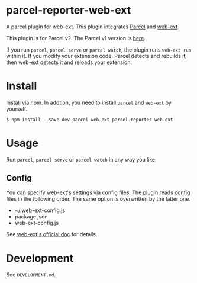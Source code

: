 # parcel-reporter-web-ext
A parcel plugin for web-ext. This plugin integrates [Parcel](https://parceljs.org/) and [web-ext](https://github.com/mozilla/web-ext).

This plugin is for Parcel v2. The Parcel v1 version is [here](https://github.com/mmktomato/parcel-plugin-web-ext-tool).

If you run `parcel`, `parcel serve` or `parcel watch`, the plugin runs `web-ext run` within it. If you modify your extension code, Parcel detects and rebuilds it, then web-ext detects it and reloads your extension.

# Install
Install via npm. In addtion, you need to install `parcel` and `web-ext` by yourself.

```
$ npm install --save-dev parcel web-ext parcel-reporter-web-ext
```

# Usage
Run `parcel`, `parcel serve` or `parcel watch` in any way you like.

## Config
You can specify web-ext's settings via config files. The plugin reads config files in the following order. The same option is overwritten by the latter one.

* ~/.web-ext-config.js
* package.json
* web-ext-config.js

See [web-ext's official doc](https://extensionworkshop.com/documentation/develop/getting-started-with-web-ext/#automatic-discovery-of-configuration-files) for details.

# Development
See `DEVELOPMENT.md`.
